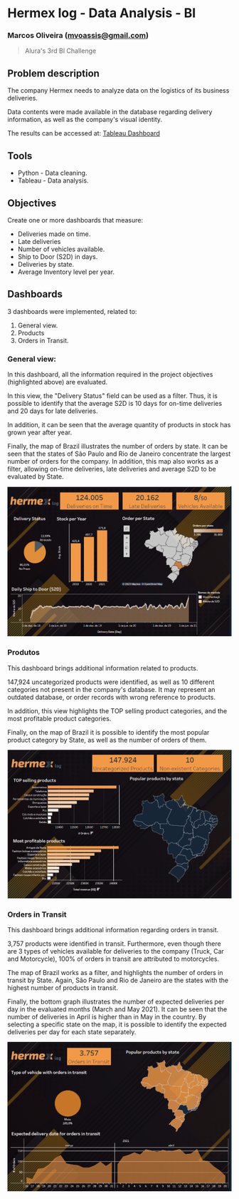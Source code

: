 # Hermex log - Data Analysis - BI
### Marcos Oliveira (mvoassis@gmail.com)

> Alura's 3rd BI Challenge 

## Problem description

The company Hermex needs to analyze data on the logistics of its business deliveries.

Data contents were made available in the database regarding delivery information, as well as the company's visual identity.

The results can be accessed at: [Tableau Dashboard](https://public.tableau.com/app/profile/marcos.assis6468/viz/ChallengeBISem2/Hermexlog-Dashboard?publish=yes)

## Tools

- Python - Data cleaning.
- Tableau - Data analysis.

## Objectives

Create one or more dashboards that measure:

* Deliveries made on time.
* Late deliveries
* Number of vehicles available.
* Ship to Door (S2D) in days.
* Deliveries by state.
* Average Inventory level per year.

## Dashboards

3 dashboards were implemented, related to:

1. General view.
2. Products
3. Orders in Transit.

### General view:

In this dashboard, all the information required in the project objectives (highlighted above) are evaluated.

In this view, the "Delivery Status" field can be used as a filter. Thus, it is possible to identify that the average S2D is 10 days for on-time deliveries and 20 days for late deliveries.

In addition, it can be seen that the average quantity of products in stock has grown year after year.

Finally, the map of Brazil illustrates the number of orders by state. It can be seen that the states of São Paulo and Rio de Janeiro concentrate the largest number of orders for the company. In addition, this map also works as a filter, allowing on-time deliveries, late deliveries and average S2D to be evaluated by State.

[<img src="images/Dash1.png">](https://public.tableau.com/app/profile/marcos.assis6468/viz/ChallengeBISem2/Hermexlog-Dashboard?publish=yes)




### Produtos

This dashboard brings additional information related to products.

147,924 uncategorized products were identified, as well as 10 different categories not present in the company's database. It may represent an outdated database, or order records with wrong reference to products.

In addition, this view highlights the TOP selling product categories, and the most profitable product categories.

Finally, on the map of Brazil it is possible to identify the most popular product category by State, as well as the number of orders of them.

[<img src="images/Dash2.png">](https://public.tableau.com/app/profile/marcos.assis6468/viz/ChallengeBISem2/Hermexlog-Dashboard?publish=yes)


### Orders in Transit

This dashboard brings additional information regarding orders in transit.

3,757 products were identified in transit. Furthermore, even though there are 3 types of vehicles available for deliveries to the company (Truck, Car and Motorcycle), 100% of orders in transit are attributed to motorcycles.

The map of Brazil works as a filter, and highlights the number of orders in transit by State. Again, São Paulo and Rio de Janeiro are the states with the highest number of products in transit.

Finally, the bottom graph illustrates the number of expected deliveries per day in the evaluated months (March and May 2021). It can be seen that the number of deliveries in April is higher than in May in the country. By selecting a specific state on the map, it is possible to identify the expected deliveries per day for each state separately.

[<img src="images/Dash3.png">](https://public.tableau.com/app/profile/marcos.assis6468/viz/ChallengeBISem2/Hermexlog-Dashboard?publish=yes)


